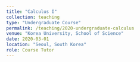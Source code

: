 ```yaml
---
title: "Calculus I"
collection: teaching
type: "Undergraduate Course"
permalink: /teaching/2020-undergraduate-calculus
venue: "Korea University, School of Science"
date: 2020-03-01
location: "Seoul, South Korea"
role: Course Tutor
---
```


